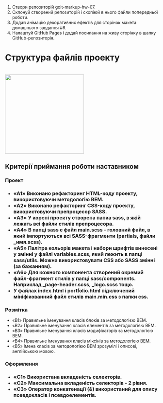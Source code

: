 <ol>
  <li>Створи репозиторій goit-markup-hw-07.</li>
  <li>Склонуй створений репозиторій і скопіюй в нього файли попередньої роботи.</li>
  <li>Додай анімацію декоративних ефектів для сторінок макета домашнього завдання #6.</li>
  <li>Налаштуй GitHub Pages і додай посилання на живу сторінку в шапку GitHub-репозиторія.</li>
</ol>

<h1>Структура файлів проекту<h1>
  <img src="https://textbook.edu.goit.global/lms-html-css-homework/v2/uk/img/07-preview.svg" width="260" height="260"/>

<h2>Критерії приймання роботи наставником</h2>

<h3>Проект<h3/>
  <ul>
    <li>«A1» Виконано рефакторинг HTML-коду проекту, використовуючи методологію BEM.</li>
    <li>«A2» Виконано рефакторинг CSS-коду проекту, використовуючи препроцесор SASS.</li>
    <li>«A3» У корені проекту створена папка sass, в якій лежать всі файли стилів препроцесора.</li>
    <li>«A4» В папці sass є файл main.scss - головний файл, в який імпортуються всі SASS-фрагменти (partials, файли _имя.scss).</li>
    <li>«A5» Палітра кольорів макета і набори шрифтів винесені у змінні у файлі variables.scss, який лежить в папці sass/utils. Можна використовувати CSS або SASS змінні (за бажанням).</li>
    <li>«A6» Для кожного компонента створений окремий файл-фрагмент стилів у папці sass/components. Наприклад _page-header.scss, _logo.scss тощо.</li>
    <li>У файлах index.html і portfolio.html підключений мініфікованний файл стилів main.min.css з папки css.</li>
  </ul>

  <h3>Розмітка</h3>
  <ul>
    <li>«B1» Правильне іменування класів блоків за методологією BEM.</li>
    <li>«B2» Правильне іменування класів елементів за методологією BEM.</li>
    <li>«B3» Правильне іменування класів модифікаторів за методологією BEM.</li>
    <li>«B4» Правильне іменування класів міксінів за методологією BEM.</li>
    <li>«B5»  Імена класів за методологією BEM зрозумілі і описові, англійською мовою.</li>
</li>
  </ul>

  <h3>Оформлення<h3/>
    <ul>
    <li>«C1» Використана вкладеність селекторів.</li>
    <li>«C2» Максимальна вкладеність селекторів - 2 рівня.</li>
    <li>«C3» Оператор конкатенації (&) використаний для опису псевдокласів і псевдоелементів.</li>
  </ul>
